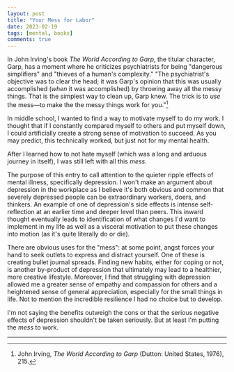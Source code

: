 ```yaml
---
layout: post
title: "Your Mess for Labor"
date: 2023-02-19
tags: [mental, books]
comments: true
---
```


In John Irving's book *The World According to Garp*, the titular character, Garp, has a moment where he criticizes psychiatrists for being "dangerous simplifiers" and "thieves of a human's complexity." "The psychiatrist's objective was to clear the head; it was Garp's opinion that this was usually accomplished (*when* it was accomplished) by throwing away all the messy things. That is the simplest way to clean up, Garp knew. The trick is to *use* the mess—to make the the messy things work for you."[^1]

In middle school, I wanted to find a way to motivate myself to do my work. I thought that if I constantly compared myself to others and put myself down, I could artificially create a strong sense of motivation to succeed. As you may predict, this technically worked, but just not for my mental health.  

After I learned how to not hate myself (which was a long and arduous journey in itself), I was still left with all this *mess*. 

The purpose of this entry to call attention to the quieter ripple effects of mental illness, specifically depression. I won't make an argument about depression in the workplace as I believe it's both obvious and common that severely depressed people can be extraordinary workers, doers, and thinkers. An example of one of depression's side effects is intense self-reflection at an earlier time and deeper level than peers. This inward thought eventually leads to identification of what changes I'd want to implement in my life as well as a visceral motivation to put these changes into motion (as it's quite literally do or die). 

There are obvious uses for the "mess": at some point, angst forces your hand to seek outlets to express and distract yourself. One of these is creating bullet journal spreads. Finding new habits, either for coping or not, is another by-product of depression that ultimately may lead to a healthier, more creative lifestyle. Moreover, I find that struggling with depression allowed me a greater sense of empathy and compassion for others and a heightened sense of general appreciation, especially for the small things in life. Not to mention the incredible resilience I had no choice but to develop. 

I'm not saying the benefits outweigh the cons or that the serious negative effects of depression shouldn't be taken seriously. But at least I'm putting the *mess* to work. 

---

[^1]: John Irving, *The World According to Garp* (Dutton: United States, 1976), 215. 
